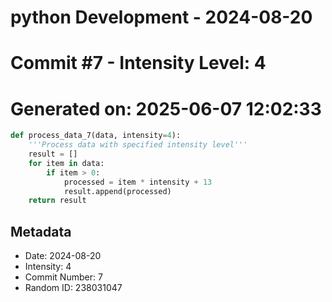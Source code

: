 ﻿# python Development - 2024-08-20
# Commit #7 - Intensity Level: 4
# Generated on: 2025-06-07 12:02:33
```python
def process_data_7(data, intensity=4):
    '''Process data with specified intensity level'''
    result = []
    for item in data:
        if item > 0:
            processed = item * intensity + 13
            result.append(processed)
    return result
```
## Metadata
- Date: 2024-08-20
- Intensity: 4
- Commit Number: 7
- Random ID: 238031047
